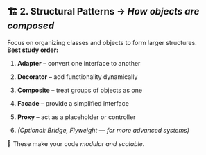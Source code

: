 ## 🏗 2. **Structural Patterns** → _How objects are composed_

Focus on organizing classes and objects to form larger structures.  
**Best study order:**

1. **Adapter** – convert one interface to another
    
2. **Decorator** – add functionality dynamically
    
3. **Composite** – treat groups of objects as one
    
4. **Facade** – provide a simplified interface
    
5. **Proxy** – act as a placeholder or controller
    
6. _(Optional: Bridge, Flyweight — for more advanced systems)_
    

🧠 These make your code _modular and scalable_.